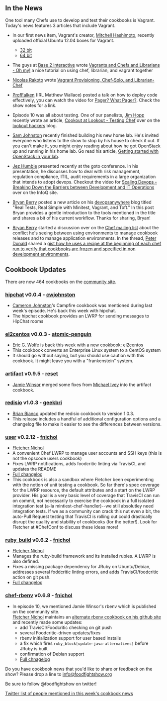 ## In the News

One tool many Chefs use to develop and test their cookbooks is Vagrant.  Today's news features 3 articles that include Vagrant.

* In our first news item, Vagrant's creator, [Mitchell Hashimoto](https://twitter.com/#!/mitchellh), recently uploaded official Ubuntu 12.04 boxes for Vagrant.
  * [32 bit](http://files.vagrantup.com/precise32.box)
  * [64 bit](http://files.vagrantup.com/precise64.box)

* The guys at [Base 2 Interactive](http://base2.io) wrote [Vagrants and Chefs and Librarians - Oh my!](http://blog.base2.io/2012/05/01/vagrants-and-chefs-and-librarians-oh-my/) a nice tutorial on using chef, librarian, and vagrant together

* [Nicolas Rakoto](https://twitter.com/#!/nrako) wrote [Vagrant Provisioning, Chef-Solo, and Librarian-Chef](http://tumblr.nrako.com/post/22320729770/vagrant-chef-librarian)

* [ProfFalken](http://twitter.com/proffalken) (IRL Matthew Wallace) posted a talk on how to deploy code effectively, you can watch the video for [Pager?  What Pager?](http://vimeo.com/40922357).  Check the show notes for a link.

* Episode 10 was all about testing.  One of our panelists, [Jim Hopp](https://github.com/jimhopp/) recently wrote an article, [Cookout at Lookout - Testing Chef](http://hackers.mylookout.com/2012/04/cookout-at-lookout-with-chef/) over on the [lookout hackers](http://hackers.mylookout.com/) blog.

* [Sam Johnston](https://twitter.com/#!/samj) recently finished building his new home lab.  He's invited everyone who listens to the show to stop by his house to check it out.  If you can't make it, you might enjoy reading about how he got OpenStack up and running in his home lab.  Go read his article, [Getting started with OpenStack in your lab](http://samj.net/2012/05/getting-started-with-openstack-in-your.html).

* [Jez Humble](https://twitter.com/#!/jezhumble) presented recently at the goto conference.  In his presentation, he discusses how to deal with risk management, regulation compliance, ITIL, audit requirements in a large organization that intends to adopt devops.  Checkout the video for [Scaling Devops - Breaking Down the Barriers between Development and IT Operations](http://www.infoq.com/presentations/Scaling-Devops) over on the InfoQ site.

* [Bryan Berry](http://twitter.comy/bryanwb) posted a new article on his [devopsanywhere](http://devopsanywhere.blogspot.it/2012/04/real-tests-real-simple-with-minitest.html) blog titled "Real Tests, Real Simple with Minitest, Vagrant, and Toft."  In this post Bryan provides a gentle introduction to the tools mentioned in the title and shares a bit of his current workflow.  Thanks for sharing, Bryan!

* [Bryan Berry](http://twitter.comy/bryanwb) started a discussion over on the [Chef mailing list](http://lists.opscode.com/sympa/arc/chef/2012-05/msg00000.html) about the conflict he's seeing between using environments to manage cookbook releases and to manage application environments.  In the thread, [Peter Donald](http://community.opscode.com/users/peter_donald) shared a [gist how he uses a recipe at the beginning of each chef run to verify that cookbooks are frozen and specified in non development environments](https://gist.github.com/2048310). 


## Cookbook Updates

There are now 464 cookbooks on the [community site](http://community.opscode.com).

### [hipchat](http://community.opscode.com/cookbooks/hipchat) v0.0.4 - [cwjohnston](http://community.opscode.com/users/cwjohnston)
 * [Cameron Johnston](http://twitter.com/cwjohnston)'s Campfire cookbook was mentioned during last week's episode.  He's back this week with hipchat.
 * The hipchat cookbook provides an LWRP for sending messages to HipChat rooms

### [el2centos](http://community.opscode.com/cookbooks/el2centos) v0.0.3 - [atomic-penguin](http://community.opscode.com/users/atomic-penguin)
 * [Eric G. Wolfe](http://twitter.com/atomic_penguin) is back this week with a new cookbook:  el2centos
 * This cookbook converts an Enterprise Linux system to a CentOS system
 * It should go without saying, but you should use caution with this cookbook.  It might leave you with a "frankenstein" system.

### [artifact](http://community.opscode.com/cookbooks/artifact) v0.9.5 - [reset](http://community.opscode.com/users/reset)
 * [Jamie Winsor](https://twitter.com/#!/resetexistence) merged some fixes from [Michael Ivey](https://twitter.com/#!/ivey) into the artifact cookbook.

### [redisio](http://community.opscode.com/cookbooks/redisio) v1.0.3 - [geekbri](http://community.opscode.com/users/geekbri)
 * [Brian Bianco](http://twitter.com/brianwbianco) updated the redisio cookbook to version 1.0.3.
 * This release includes a handful of additional configuration options and a changelog file to make it easier to see the differences between versions.

### [user](http://community.opscode.com/cookbooks/user) v0.2.12 - [fnichol](http://community.opscode.com/users/fnichol)
 * [Fletcher Nichol](https://twitter.com/#!/fnichol)
 * A convenient Chef LWRP to manage user accounts and SSH keys (this is not the opscode users cookbook)
 * Fixes LWRP notifications, adds foodcritic linting via TravisCI, and updates the README
 * [Full changelog](https://github.com/fnichol/chef-user/blob/master/CHANGELOG.md)
 * This cookbook is also a sandbox where Fletcher been experimenting with the notion of unit testing a cookbook. So far there's 
   spec coverage for the LWRP resource, the default attributes and a start on the LWRP provider. His goal is a very basic level 
   of coverage that TravisCI can run on commit, not necessarily to exercise the cookbook in a full isolated integration test 
   (a-la mintiest-chef-handler)--we still absolutley need integration tests. If we as a community can crack this nut even a bit, 
   the auto-Pull Request testing that TravisCI is rolling out could drastically disrupt the quality and stability of cookbooks
   (for the better!). Look for Fletcher at #ChefConf to discuss these ideas more!

### [ruby_build](http://community.opscode.com/cookbooks/ruby_build) v0.6.2 - [fnichol](http://community.opscode.com/users/fnichol)
 * [Fletcher Nichol](https://twitter.com/#!/fnichol)
 * Manages the ruby-build framework and its installed rubies. A LWRP is also defined.
 * Fixes a missing package dependency for JRuby on Ubuntu/Debian, addresses several foddcritic linting errors, and adds 
   TravisCI/foodcritic action on git push. 
 * [Full changelog](https://github.com/fnichol/chef-ruby_build/blob/master/CHANGELOG.md)

### [chef-rbenv](http://fnichol.github.com/chef-rbenv/) v0.6.8 - [fnichol](http://community.opscode.com/users/fnichol)
 * In episode 10, we mentioned Jamie Winsor's rbenv which is published on the community site.  
   [Fletcher Nichol](https://twitter.com/#!/fnichol) maintains an 
   [alternate rbenv cookbook on his github site](http://fnichol.github.com/chef-rbenv) and recently made some updates:
     * add TravisCI/Foodcritic checking on git push
     * several Foodcritic-driven updates/fixes
     * rbenv initialization support for user based installs
     * a fix which fires `ruby_block[update-java-alternatives]` before JRuby is built
     * confirmation of Debian support  
     * [Full chnagelog](https://github.com/fnichol/chef-rbenv/blob/master/CHANGELOG.md)

Do you have cookbook news that you'd like to share or feedback on the show?  Please drop a line to info@foodfightshow.org

Be sure to follow @foodfightshow on twitter!

[Twitter list of people mentioned in this week's cookbook news](https://twitter.com/#!/foodfightshow/cooking-11/members)
